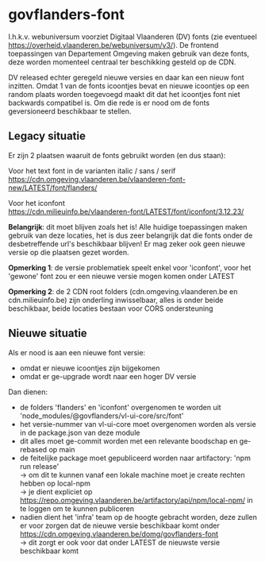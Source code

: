 # govflanders-font

I.h.k.v. webuniversum voorziet Digitaal Vlaanderen (DV) fonts (zie eventueel https://overheid.vlaanderen.be/webuniversum/v3/). De frontend toepassingen van
Departement Omgeving maken gebruik van deze fonts, deze worden momenteel centraal ter beschikking gesteld op de CDN.

DV released echter geregeld nieuwe versies en daar kan een nieuw font inzitten. Omdat 1 van de fonts icoontjes bevat en nieuwe icoontjes op een random plaats
worden toegevoegd maakt dit dat het icoontjes font niet backwards compatibel is. Om die rede is er nood om de fonts geversioneerd beschikbaar te stellen.

## Legacy situatie

Er zijn 2 plaatsen waaruit de fonts gebruikt worden (en dus staan):

Voor het text font in de varianten italic / sans / serif  
https://cdn.omgeving.vlaanderen.be/vlaanderen-font-new/LATEST/font/flanders/

Voor het iconfont  
https://cdn.milieuinfo.be/vlaanderen-font/LATEST/font/iconfont/3.12.23/

**Belangrijk**: dit moet blijven zoals het is! Alle huidige toepassingen maken gebruik van deze locaties, het is dus zeer belangrijk dat die fonts onder de
desbetreffende url's beschikbaar blijven! Er mag zeker ook geen nieuwe versie op die plaatsen gezet worden.

**Opmerking 1**: de versie problematiek speelt enkel voor 'iconfont', voor het 'gewone' font zou er een nieuwe versie mogen komen onder LATEST

**Opmerking 2**: de 2 CDN root folders (cdn.omgeving.vlaanderen.be en cdn.milieuinfo.be) zijn onderling inwisselbaar, alles is onder beide beschikbaar, beide
locaties bestaan voor CORS ondersteuning

## Nieuwe situatie

Als er nood is aan een nieuwe font versie:

- omdat er nieuwe icoontjes zijn bijgekomen
- omdat er ge-upgrade wordt naar een hoger DV versie

Dan dienen:

- de folders 'flanders' en 'iconfont' overgenomen te worden uit 'node_modules/@govflanders/vl-ui-core/src/font'
- het versie-nummer van vl-ui-core moet overgenomen worden als versie in de package.json van deze module
- dit alles moet ge-commit worden met een relevante boodschap en ge-rebased op main
- de feitelijke package moet gepubliceerd worden naar artifactory: 'npm run release'  
  -> om dit te kunnen vanaf een lokale machine moet je create rechten hebben op local-npm  
  -> je dient expliciet op https://repo.omgeving.vlaanderen.be/artifactory/api/npm/local-npm/ in te loggen om te kunnen publiceren
- nadien dient het 'infra' team op de hoogte gebracht worden, deze zullen er voor zorgen dat de nieuwe versie beschikbaar komt onder
  https://cdn.omgeving.vlaanderen.be/domg/govflanders-font  
  -> dit zorgt er ook voor dat onder LATEST de nieuwste versie beschikbaar komt
